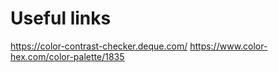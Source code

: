 # Useful links

https://color-contrast-checker.deque.com/
https://www.color-hex.com/color-palette/1835
